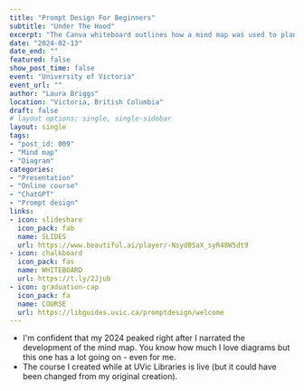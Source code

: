 ```yaml
---
title: "Prompt Design For Beginners"
subtitle: "Under The Hood"
excerpt: "The Canva whiteboard outlines how a mind map was used to plan an asynchronous, modular prompt design workshop for ChatGPT-3.5. It includes a detailed example demonstrating the use of delimiters in your prompts."
date: "2024-02-13"
date_end: ""
featured: false
show_post_time: false
event: "University of Victoria"
event_url: ""
author: "Laura Briggs"
location: "Victoria, British Columbia"
draft: false
# layout options: single, single-sidebar
layout: single
tags:
- "post_id: 009"
- "Mind map"
- "Diagram"
categories:
- "Presentation"
- "Online course"
- "ChatGPT"
- "Prompt design"
links:
- icon: slideshare
  icon_pack: fab
  name: SLIDES
  url: https://www.beautiful.ai/player/-Nsyd0SaX_syR48W5dt9
- icon: chalkboard
  icon_pack: fas
  name: WHITEBOARD
  url: https://t.ly/2Jjub
- icon: graduation-cap
  icon_pack: fa
  name: COURSE
  url: https://libguides.uvic.ca/promptdesign/welcome
---
```


* I'm confident that my 2024 peaked right after I narrated the development of the mind map. You know how much I love diagrams but this one has a lot going on - even for me.
* The course I created while at UVic Libraries is live (but it could have been changed from my original creation).